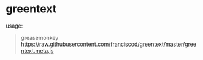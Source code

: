 greentext
=========
usage: 
>greasemonkey
>https://raw.githubusercontent.com/franciscod/greentext/master/greentext.meta.js
